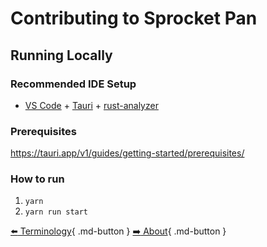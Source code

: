 # Contributing to Sprocket Pan

## Running Locally

### Recommended IDE Setup

- [VS Code](https://code.visualstudio.com/) + [Tauri](https://marketplace.visualstudio.com/items?itemName=tauri-apps.tauri-vscode) + [rust-analyzer](https://marketplace.visualstudio.com/items?itemName=rust-lang.rust-analyzer)

### Prerequisites

<https://tauri.app/v1/guides/getting-started/prerequisites/>

### How to run

1. `yarn`
2. `yarn run start`

[:arrow_left: Terminology](../../documentation/terminology){ .md-button }
[:arrow_right: About](../about){ .md-button }
